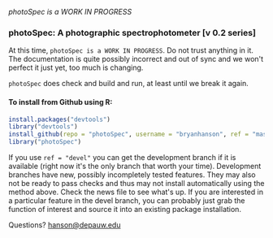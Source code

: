 
*photoSpec is a WORK IN PROGRESS*

### photoSpec: A photographic spectrophotometer [v 0.2 series]

At this time, `photoSpec is a WORK IN PROGRESS`.  Do not trust anything in it.  The documentation is quite possibly incorrect and out of sync and we won't perfect it just yet, too much is changing.

`photoSpec` does check and build and run, at least until we break it again.

#### To install from Github using R:

````r
install.packages("devtools")
library("devtools")
install_github(repo = "photoSpec", username = "bryanhanson", ref = "master")
library("photoSpec")
````
If you use `ref = "devel"` you can get the development branch if it is available (right now it's the only branch that worth your time).  Development branches have new, possibly incompletely tested features.  They may also not be ready to pass checks and thus may not install automatically using the method above.  Check the news file to see what's up.  If you are interested in a particular feature in the devel branch, you can probably just grab the function of interest and source it into an existing package installation.

Questions?  hanson@depauw.edu